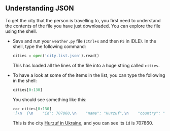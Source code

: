 ## Understanding JSON

To get the city that the person is travelling to, you first need to understand the contents of the file you have just downloaded. You can explore the file using the shell.

- Save and run your `weather.py` file (`ctrl+s` and then `F5` in IDLE). In the shell, type the following command:

	```python
	cities = open('city.list.json').read()
	```
	
    This has loaded all the lines of the file into a huge string called `cities`.

- To have a look at some of the items in the list, you can type the following in the shell:

	```python
	cities[0:130]
	```

	You should see something like this:

	```python
	>>> cities[0:130]
	'[\n  {\n    "id": 707860,\n    "name": "Hurzuf",\n    "country": "UA",\n    "coord": {\n      "lon": 34.283333,\n      "lat": 44.549999\n '
	```

    This is the city [Hurzuf in Ukraine](https://www.google.co.uk/maps/place/Hurzuf/@44.5472927,34.2739755,14z/data=!3m1!4b1!4m2!3m1!1s0x4094ca9c3582ba57:0xe2355b74466a46cc), and you can see its `id` is 707860.


